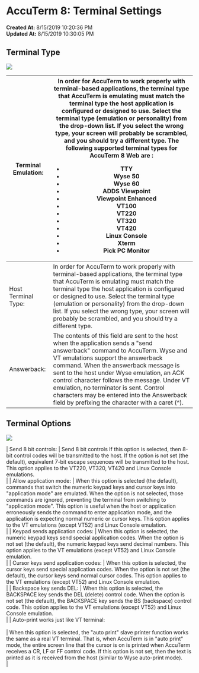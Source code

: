 # AccuTerm 8: Terminal Settings

**Created At:** 8/15/2019 10:20:36 PM  
**Updated At:** 8/15/2019 10:30:05 PM  




## Terminal Type

![](https://static.helpjuice.com/helpjuice_production/uploads/upload/image/3556/direct/1565907664520-1565907664520.png)


| Terminal Emulation: | In order for AccuTerm to work properly with terminal-based applications, the terminal type that AccuTerm is emulating must match the terminal type the host application is configured or designed to use. Select the terminal type (emulation or personality) from the drop-down list. If you select the wrong type, your screen will probably be scrambled, and you should try a different type. The following supported terminal types for AccuTerm 8 Web are :<ul><li>TTY</li><li>Wyse 50</li><li>Wyse 60</li><li>ADDS Viewpoint</li><li>Viewpoint Enhanced</li><li>VT100</li><li>VT220</li><li>VT320</li><li>VT420</li><li>Linux Console</li><li>Xterm</li><li>Pick PC Monitor</li></ul> |
| --- | --- |
| Host Terminal Type: | In order for AccuTerm to work properly with terminal-based applications, the terminal type that AccuTerm is emulating must match the terminal type the host application is configured or designed to use. Select the terminal type (emulation or personality) from the drop-down list. If you select the wrong type, your screen will probably be scrambled, and you should try a different type. |
| Answerback: | The contents of this field are sent to the host when the application sends a "send answerback" command to AccuTerm. Wyse and VT emulations support the answerback command. When the answerback message is sent to the host under Wyse emulation, an ACK control character follows the message. Under VT emulation, no terminator is sent. Control characters may be entered into the Answerback field by prefixing the character with a caret (^). |




## Terminal Options

![](https://static.helpjuice.com/helpjuice_production/uploads/upload/image/3556/direct/1565908018357-1565908018357.png)


| Send 8 bit controls: | Send 8 bit controls If this option is selected, then 8-bit control codes will be transmitted to the host. If the option is not set (the default), equivalent 7-bit escape sequences will be transmitted to the host. This option applies to the VT220, VT320, VT420 and Linux Console emulations.<br> |
| Allow application mode: | When this option is selected (the default), commands that switch the numeric keypad keys and cursor keys into "application mode" are emulated. When the option is not selected, those commands are ignored, preventing the terminal from switching to "application mode". This option is useful when the host or application erroneously sends the command to enter application mode, and the application is expecting normal numeric or cursor keys. This option applies to the VT emulations (except VT52) and Linux Console emulation.<br> |
| Keypad sends application codes: | When this option is selected, the numeric keypad keys send special application codes. When the option is not set (the default), the numeric keypad keys send decimal numbers. This option applies to the VT emulations (except VT52) and Linux Console emulation.<br> |
| Cursor keys send application codes: | When this option is selected, the cursor keys send special application codes. When the option is not set (the default), the cursor keys send normal cursor codes. This option applies to the VT emulations (except VT52) and Linux Console emulation.<br> |
| Backspace key sends DEL: | When this option is selected, the BACKSPACE key sends the DEL (delete) control code. When the option is not set (the default), the BACKSPACE key sends the BS (backspace) control code. This option applies to the VT emulations (except VT52) and Linux Console emulation.<br> |
| Auto-print works just like VT terminal:<br><br> | When this option is selected, the "auto print" slave printer function works the same as a real VT terminal. That is, when AccuTerm is in "auto print" mode, the entire screen line that the cursor is on is printed when AccuTerm receives a CR, LF or FF control code. If this option is not set, then the text is printed as it is received from the host (similar to Wyse auto-print mode). <br> |

